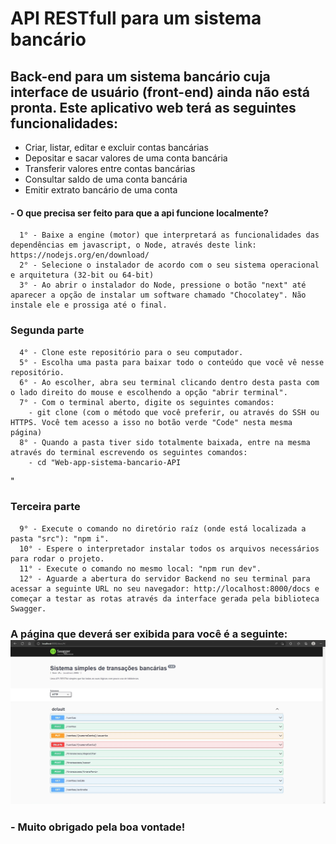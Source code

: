 # API RESTfull para um sistema bancário

## Back-end para um sistema bancário cuja interface de usuário (front-end) ainda não está pronta. Este aplicativo web terá as seguintes funcionalidades:
- Criar, listar, editar e excluir contas bancárias
- Depositar e sacar valores de uma conta bancária
- Transferir valores entre contas bancárias
- Consultar saldo de uma conta bancária
- Emitir extrato bancário de uma conta


 #### - O que precisa ser feito para que a api funcione localmente?
 
      1° - Baixe a engine (motor) que interpretará as funcionalidades das dependências em javascript, o Node, através deste link: https://nodejs.org/en/download/
      2° - Selecione o instalador de acordo com o seu sistema operacional e arquitetura (32-bit ou 64-bit)
      3° - Ao abrir o instalador do Node, pressione o botão "next" até aparecer a opção de instalar um software chamado "Chocolatey". Não instale ele e prossiga até o final.

### Segunda parte

      4° - Clone este repositório para o seu computador.
      5° - Escolha uma pasta para baixar todo o conteúdo que você vê nesse repositório.
      6° - Ao escolher, abra seu terminal clicando dentro desta pasta com o lado direito do mouse e escolhendo a opção "abrir terminal".
      7° - Com o terminal aberto, digite os seguintes comandos:
        - git clone (com o método que você preferir, ou através do SSH ou HTTPS. Você tem acesso a isso no botão verde "Code" nesta mesma página)
      8° - Quando a pasta tiver sido totalmente baixada, entre na mesma através do terminal escrevendo os seguintes comandos:
        - cd "Web-app-sistema-bancario-API
"

### Terceira parte

      9° - Execute o comando no diretório raíz (onde está localizada a pasta "src"): "npm i".
      10° - Espere o interpretador instalar todos os arquivos necessários para rodar o projeto.
      11° - Execute o comando no mesmo local: "npm run dev".
      12° - Aguarde a abertura do servidor Backend no seu terminal para acessar a seguinte URL no seu navegador: http://localhost:8000/docs e começar a testar as rotas através da interface gerada pela biblioteca Swagger.


### A página que deverá ser exibida para você é a seguinte: <img src="./mdAssets/sistemaBancarioSimplesApiSwagger.jpeg">

### - Muito obrigado pela boa vontade!